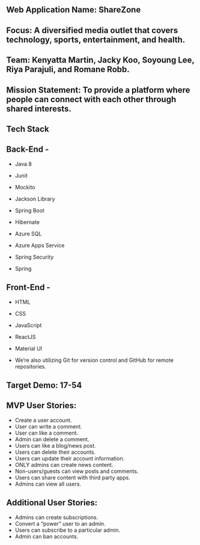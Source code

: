  
## Web Application Name: ShareZone

## Focus: A diversified media outlet that covers technology, sports, entertainment, and health.

## Team: Kenyatta Martin, Jacky Koo, Soyoung Lee, Riya Parajuli, and Romane Robb.

## Mission Statement: To provide a platform where people can connect with each other through shared interests.

## **Tech Stack**

## Back-End -
- Java 8

- Junit

- Mockito

- Jackson Library

- Spring Boot

- Hibernate

- Azure SQL

- Azure Apps Service

- Spring Security

- Spring

## Front-End - 
- HTML
- CSS
- JavaScript
- ReactJS
- Material UI

- We’re also utilizing Git for version control and GitHub for remote repositories.

## Target Demo: 17-54

## MVP User Stories: 
-	Create a user account.
-	User can write a comment.
-	User can like a comment.
-	Admin can delete a comment.
-	Users can like a blog/news post.
-	Users can delete their accounts.
-	Users can update their account information.
-	ONLY admins can create news content.
-	Non-users/guests can view posts and comments.
-	Users can share content with third party apps.
-	Admins can view all users.

## Additional User Stories: 
-	Admins can create subscriptions.
-	Convert a “power” user to an admin.
-	Users can subscribe to a particular admin.
-	Admin can ban accounts.
